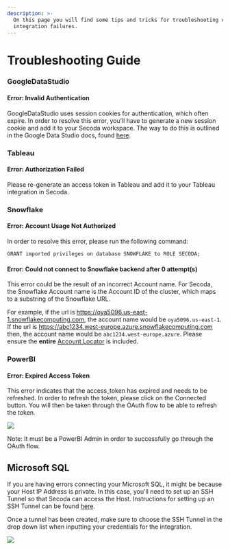 ```yaml
---
description: >-
  On this page you will find some tips and tricks for troubleshooting common
  integration failures.
---
```


# Troubleshooting Guide

### GoogleDataStudio

#### Error: Invalid Authentication

GoogleDataStudio uses session cookies for authentication, which often expire. In order to resolve this error, you’ll have to generate a new session cookie and add it to your Secoda workspace. The way to do this is outlined in the Google Data Studio docs, found [here](https://docs.secoda.co/integrations/google-data-studio#h\_21e27f5a15-1). &#x20;

### Tableau

#### Error: Authorization Failed

Please re-generate an access token in Tableau and add it to your Tableau integration in Secoda.

### Snowflake

#### Error: Account Usage Not Authorized

In order to resolve this error, please run the following command:

`GRANT imported privileges on database SNOWFLAKE to ROLE SECODA;`

#### Error: Could not connect to Snowflake backend after 0 attempt(s)

This error could be the result of an incorrect Account name. For Secoda, the Snowflake Account name is the Account ID of the cluster, which maps to a substring of the Snowflake URL.

For example, if the url is https://oya5096.us-east-1.snowflakecomputing.com, the account name would be `oya5096.us-east-1`. If the url is https://abc1234.west-europe.azure.snowflakecomputing.com then, the account name would be `abc1234.west-europe.azure`. Please ensure the **entire** [Account Locator](https://docs.snowflake.com/en/user-guide/admin-account-identifier#label-account-locator) is included.

### PowerBI

#### Error: Expired Access Token

This error indicates that the access\_token has expired and needs to be refreshed. In order to refresh the token, please click on the Connected button. You will then be taken through the OAuth flow to be able to refresh the token.&#x20;

![](https://lh3.googleusercontent.com/HsWowBEhrqyIi5-8xzM1TCZr33Tfxh\_qzQx-zzUasG-fig9GSncjcPhNvT3IjmstSNUs3MpNG1LRc2R9pE9annltj22DfeWaRL8ULmD\_U5DW0yYJxwx3d6QYkcgSuPEQ0-dN4NpD31jI7kNWvL\_zKh0)

Note: It must be a PowerBI Admin in order to successfully go through the OAuth flow.

## Microsoft SQL

If you are having errors connecting your Microsoft SQL, it might be because your Host IP Address is private. In this case, you'll need to set up an SSH Tunnel so that Secoda can access the Host. Instructions for setting up an SSH Tunnel can be found [here](connecting-via-ssh-tunnel.md). &#x20;

Once a tunnel has been created, make sure to choose the SSH Tunnel in the drop down list when inputting your credentials for the integration.

![](<../.gitbook/assets/Screenshot 2023-05-04 at 3.37.09 PM.png>)
